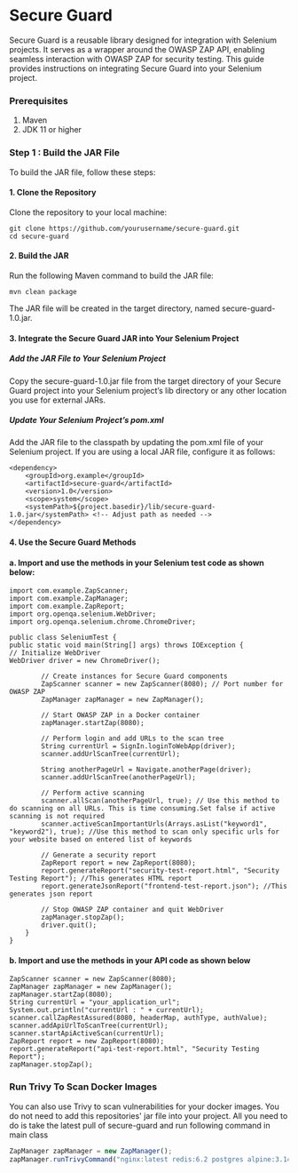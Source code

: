 # Secure Guard
Secure Guard is a reusable library designed for integration with Selenium projects. It serves as a wrapper around the OWASP ZAP API, enabling seamless interaction with OWASP ZAP for security testing. This guide provides instructions on integrating Secure Guard into your Selenium project.

### Prerequisites
1. Maven
2. JDK 11 or higher

### Step 1 : Build the JAR File
To build the JAR file, follow these steps:

#### 1. Clone the Repository

Clone the repository to your local machine:

    git clone https://github.com/yourusername/secure-guard.git
    cd secure-guard

#### 2. Build the JAR

Run the following Maven command to build the JAR file:

    mvn clean package
The JAR file will be created in the target directory, named secure-guard-1.0.jar.

#### 3. Integrate the Secure Guard JAR into Your Selenium Project
##### Add the JAR File to Your Selenium Project

Copy the secure-guard-1.0.jar file from the target directory of your Secure Guard project into your Selenium project’s lib directory or any other location you use for external JARs.

##### Update Your Selenium Project’s pom.xml
Add the JAR file to the classpath by updating the pom.xml file of your Selenium project. If you are using a local JAR file, configure it as follows:

    <dependency>
        <groupId>org.example</groupId>
        <artifactId>secure-guard</artifactId>
        <version>1.0</version>
        <scope>system</scope>
        <systemPath>${project.basedir}/lib/secure-guard-1.0.jar</systemPath> <!-- Adjust path as needed -->
    </dependency>

#### 4. Use the Secure Guard Methods
#### a. Import and use the methods in your Selenium test code as shown below:

    import com.example.ZapScanner;
    import com.example.ZapManager;
    import com.example.ZapReport;
    import org.openqa.selenium.WebDriver;
    import org.openqa.selenium.chrome.ChromeDriver;
    
    public class SeleniumTest {
    public static void main(String[] args) throws IOException {
    // Initialize WebDriver
    WebDriver driver = new ChromeDriver();
    
            // Create instances for Secure Guard components
            ZapScanner scanner = new ZapScanner(8080); // Port number for OWASP ZAP
            ZapManager zapManager = new ZapManager();
            
            // Start OWASP ZAP in a Docker container
            zapManager.startZap(8080);
            
            // Perform login and add URLs to the scan tree
            String currentUrl = SignIn.loginToWebApp(driver); 
            scanner.addUrlScanTree(currentUrl);
            
            String anotherPageUrl = Navigate.anotherPage(driver);
            scanner.addUrlScanTree(anotherPageUrl);
            
            // Perform active scanning
            scanner.allScan(anotherPageUrl, true); // Use this method to do scanning on all URLs. This is time consuming.Set false if active scanning is not required
            scanner.activeScanImportantUrls(Arrays.asList("keyword1", "keyword2"), true); //Use this method to scan only specific urls for your website based on entered list of keywords

            // Generate a security report
            ZapReport report = new ZapReport(8080);
            report.generateReport("security-test-report.html", "Security Testing Report"); //This generates HTML report
            report.generateJsonReport("frontend-test-report.json"); //This generates json report       

            // Stop OWASP ZAP container and quit WebDriver
            zapManager.stopZap();
            driver.quit();
        }
    }

#### b. Import and use the methods in your API code as shown below
    ZapScanner scanner = new ZapScanner(8080);
    ZapManager zapManager = new ZapManager();
    zapManager.startZap(8080);
    String currentUrl = "your_application_url";
    System.out.println("currentUrl : " + currentUrl);
    scanner.callZapRestAssured(8080, headerMap, authType, authValue);
    scanner.addApiUrlToScanTree(currentUrl);
    scanner.startApiActiveScan(currentUrl);
    ZapReport report = new ZapReport(8080);
    report.generateReport("api-test-report.html", "Security Testing Report");
    zapManager.stopZap();



### Run Trivy To Scan Docker Images
You can also use Trivy to scan vulnerabilities for your docker images. You do not need to add this repositories' jar file into your project. All you need to do is take the latest pull of secure-guard and run following command in main class
```javascript
ZapManager zapManager = new ZapManager();
zapManager.runTrivyCommand("nginx:latest redis:6.2 postgres alpine:3.14", "json"); //Provide any number of docker image names as first argument seperated by space. Use "json" or "html" option to select type of report to generate
